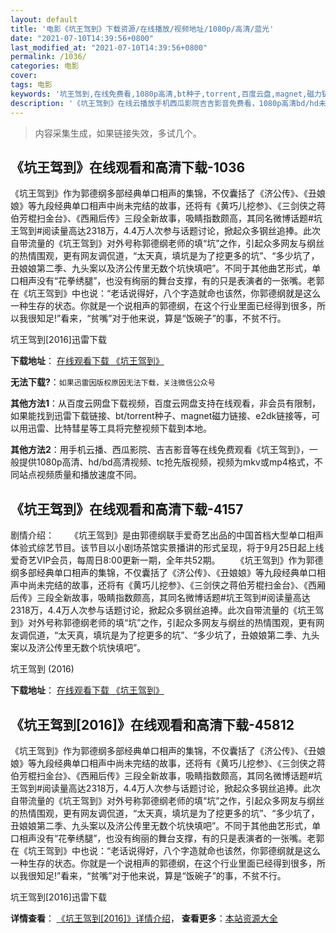 ```yaml
---
layout: default
title: '电影《坑王驾到》下载资源/在线播放/视频地址/1080p/高清/蓝光'
date: "2021-07-10T14:39:56+0800"
last_modified_at: "2021-07-10T14:39:56+0800"
permalink: /1036/
categories: 电影
cover:
tags: 电影
keywords: '坑王驾到,在线免费看,1080p高清,bt种子,torrent,百度云盘,magnet,磁力链,迅雷下载资源'
description: '《坑王驾到》在线云播放手机西瓜影院吉吉影音免费看，1080p高清bd/hd未删减完整版和tc抢先枪版，mkv/mp4格式，附带bt/torrent种子、magnet/磁力链、百度云盘、网盘资源迅雷下载链接'
---
```


>内容采集生成，如果链接失效，多试几个。


## 《坑王驾到》在线观看和高清下载-1036

《坑王驾到》作为郭德纲多部经典单口相声的集锦，不仅囊括了《济公传》、《丑娘娘》等九段经典单口相声中尚未完结的故事，还将有《黄巧儿挖参》、《三剑侠之蒋伯芳棍扫金台》、《西厢后传》三段全新故事，吸睛指数颇高，其同名微博话题#坑王驾到#阅读量高达2318万，4.4万人次参与话题讨论，掀起众多钢丝追捧。此次自带流量的《坑王驾到》对外号称郭德纲老师的填“坑”之作，引起众多网友与纲丝的热情围观，更有网友调侃道，“太天真，填坑是为了挖更多的坑”、“多少坑了，丑娘娘第二季、九头案以及济公传里无数个坑快填吧”。不同于其他曲艺形式，单口相声没有“花拳绣腿”，也没有绚丽的舞台支撑，有的只是表演者的一张嘴。老郭在《坑王驾到》中也说：“老话说得好，八个字造就命也该然，你郭德纲就是这么一种生存的状态。你就是一个说相声的郭德纲，在这个行业里面已经得到很多，所以我很知足!”看来，“贫嘴”对于他来说，算是“饭碗子”的事，不贫不行。


坑王驾到[2016]迅雷下载

**下载地址**： [在线观看下载 《坑王驾到》](https://www.993dy.com//vod-detail-id-3921.html) 


**无法下载?**：`如果迅雷因版权原因无法下载，关注微信公众号 `

**其他方法1**：从百度云网盘下载视频，百度云网盘支持在线观看，非会员有限制，如果能找到迅雷下载链接、bt/torrent种子、magnet磁力链接、e2dk链接等，可以用迅雷、比特彗星等工具将完整视频下载到本地。

**其他方法2**：用手机云播、西瓜影院、吉吉影音等在线免费观看《坑王驾到》，一般提供1080p高清、hd/bd高清视频、tc抢先版视频，视频为mkv或mp4格式，不同站点视频质量和播放速度不同。


## 《坑王驾到》在线观看和高清下载-4157

剧情介绍：  　　《坑王驾到》是由郭德纲联手爱奇艺出品的中国首档大型单口相声体验式综艺节目。该节目以小剧场茶馆实景播讲的形式呈现，将于9月25日起上线爱奇艺VIP会员，每周日8:00更新一期，全年共52期。 　　《坑王驾到》作为郭德纲多部经典单口相声的集锦，不仅囊括了《济公传》、《丑娘娘》等九段经典单口相声中尚未完结的故事，还将有《黄巧儿挖参》、《三剑侠之蒋伯芳棍扫金台》、《西厢后传》三段全新故事，吸睛指数颇高，其同名微博话题#坑王驾到#阅读量高达2318万，4.4万人次参与话题讨论，掀起众多钢丝追捧。此次自带流量的《坑王驾到》对外号称郭德纲老师的填“坑”之作，引起众多网友与纲丝的热情围观，更有网友调侃道，“太天真，填坑是为了挖更多的坑”、“多少坑了，丑娘娘第二季、九头案以及济公传里无数个坑快填吧”。


坑王驾到 (2016)

**下载地址**： [在线观看下载 《坑王驾到》](https://www.btbtdy.me/btdy/dy7738.html) 


## 《坑王驾到[2016]》在线观看和高清下载-45812

《坑王驾到》作为郭德纲多部经典单口相声的集锦，不仅囊括了《济公传》、《丑娘娘》等九段经典单口相声中尚未完结的故事，还将有《黄巧儿挖参》、《三剑侠之蒋伯芳棍扫金台》、《西厢后传》三段全新故事，吸睛指数颇高，其同名微博话题#坑王驾到#阅读量高达2318万，4.4万人次参与话题讨论，掀起众多钢丝追捧。此次自带流量的《坑王驾到》对外号称郭德纲老师的填“坑”之作，引起众多网友与纲丝的热情围观，更有网友调侃道，“太天真，填坑是为了挖更多的坑”、“多少坑了，丑娘娘第二季、九头案以及济公传里无数个坑快填吧”。不同于其他曲艺形式，单口相声没有“花拳绣腿”，也没有绚丽的舞台支撑，有的只是表演者的一张嘴。老郭在《坑王驾到》中也说：“老话说得好，八个字造就命也该然，你郭德纲就是这么一种生存的状态。你就是一个说相声的郭德纲，在这个行业里面已经得到很多，所以我很知足!”看来，“贫嘴”对于他来说，算是“饭碗子”的事，不贫不行。


坑王驾到[2016]迅雷下载

**详情查看**： [《坑王驾到[2016]》详情介绍](/movie/45812/)， **查看更多**：[本站资源大全](/movie/t/all/)

